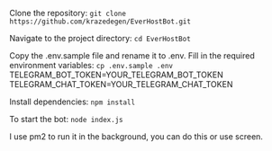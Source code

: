 Clone the repository:
```git clone https://github.com/krazedegen/EverHostBot.git```

Navigate to the project directory:
```cd EverHostBot```

Copy the .env.sample file and rename it to .env. Fill in the required environment variables:
```cp .env.sample .env```
TELEGRAM_BOT_TOKEN=YOUR_TELEGRAM_BOT_TOKEN
TELEGRAM_CHAT_TOKEN=YOUR_TELEGRAM_CHAT_TOKEN

Install dependencies:
```npm install```

To start the bot:
```node index.js```

I use pm2 to run it in the background, you can do this or use screen.
